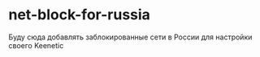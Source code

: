 # net-block-for-russia
Буду сюда добавлять заблокированные сети в России для настройки своего Keenetic
